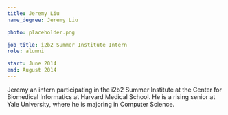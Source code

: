 ```yaml
---
title: Jeremy Liu
name_degree: Jeremy Liu

photo: placeholder.png

job_title: i2b2 Summer Institute Intern
role: alumni

start: June 2014
end: August 2014
---
```

Jeremy an intern participating in the i2b2 Summer Institute at the Center for Biomedical Informatics at Harvard Medical School. He is a rising senior at Yale University, where he is majoring in Computer Science.